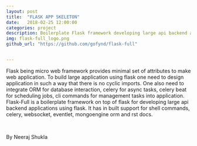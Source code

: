 ```yaml
---
layout: post
title:  "FLASK APP SKELETON"
date:   2018-02-25 12:00:00
categories: project
description: Boilerplate Flask framework developing large api backend applications
img: flask-full_logo.png
github_url: "https://github.com/gofynd/flask-full"


---
```



<p>Flask being micro web framework provides minimal set of attributes to make web application. To build large application using flask one need to design application in such a way that there is no cyclic imports. One also need to integrate ORM for database interaction, celery for async tasks, celery beat for scheduling jobs, cli commands for management tasks into application.
Flask-Full is a boilerplate framework on top of flask for developing large api backend applications using flask. It has in built support for shell commands, celery, websocket, eventlet, mongoengine orm and rst docs.</p>

<br>
<p>By Neeraj Shukla</p>


